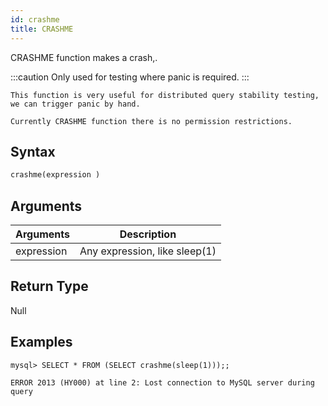 ```yaml
---
id: crashme
title: CRASHME
---
```


CRASHME function makes a crash,.

:::caution
Only used for testing where panic is required.
:::

    This function is very useful for distributed query stability testing, we can trigger panic by hand.

    Currently CRASHME function there is no permission restrictions.

## Syntax

```sql
crashme(expression )
```

## Arguments

| Arguments  | Description                   |
| ---------- | ----------------------------- |
| expression | Any expression, like sleep(1) |

## Return Type

Null

## Examples

```
mysql> SELECT * FROM (SELECT crashme(sleep(1)));;

ERROR 2013 (HY000) at line 2: Lost connection to MySQL server during query
```
